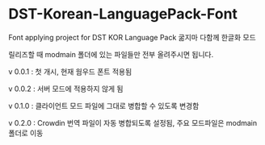 # DST-Korean-LanguagePack-Font
Font applying project for DST KOR Language Pack
굶지마 다함께 한글화 모드

릴리즈할 때 modmain 폴더에 있는 파일들만 전부 올려주시면 됩니다.

v 0.0.1
: 첫 개시, 현재 웜우드 폰트 적용됨

v 0.0.2
: 서버 모드에 적용하지 않게 됨

v 0.1.0
: 클라이언트 모드 파일에 그대로 병합할 수 있도록 변경함

v 0.2.0
: Crowdin 번역 파일이 자동 병합되도록 설정됨, 주요 모드파일은 modmain 폴더로 이동